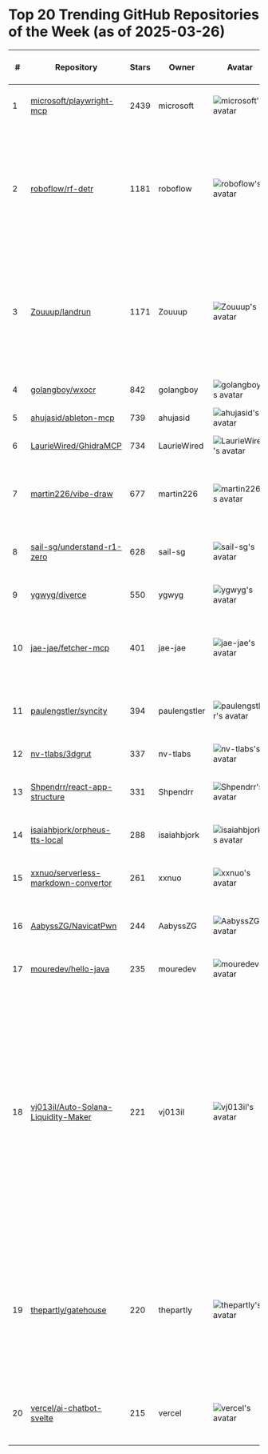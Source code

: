 # Top 20 Trending GitHub Repositories of the Week (as of 2025-03-26)

| # | Repository | Stars | Owner | Avatar | Description | Topics | URL | Created At | Updated At | Pushed At | Git URL | SSH URL | Clone URL | SVN URL | Homepage | Size | Language | Forks Count | Open Issues Count | Default Branch | License |
|---|------------|-------|-------|--------|-------------|--------|-----|------------|------------|-----------|---------|---------|-----------|---------|----------|------|----------|--------------|-------------------|----------------|---------|
| 1 | [microsoft/playwright-mcp](https://github.com/microsoft/playwright-mcp) | 2439 | microsoft | ![microsoft's avatar](https://avatars.githubusercontent.com/u/6154722?v=4) | Playwright Tools for MCP | No topics | [https://github.com/microsoft/playwright-mcp](https://github.com/microsoft/playwright-mcp) | 2025-03-21T17:48:36Z | 2025-03-26T04:19:58Z | 2025-03-25T21:46:39Z | git://github.com/microsoft/playwright-mcp.git | git@github.com:microsoft/playwright-mcp.git | https://github.com/microsoft/playwright-mcp.git | https://github.com/microsoft/playwright-mcp | No homepage | 82 | TypeScript | 115 | 14 | main | Apache License 2.0 |
| 2 | [roboflow/rf-detr](https://github.com/roboflow/rf-detr) | 1181 | roboflow | ![roboflow's avatar](https://avatars.githubusercontent.com/u/53104118?v=4) | RF-DETR is a real-time object detection model architecture developed by Roboflow, SOTA on COCO & designed for fine-tuning. | computer-vision, detr, machine-learning, object-detection, rf-detr | [https://github.com/roboflow/rf-detr](https://github.com/roboflow/rf-detr) | 2025-03-19T20:43:00Z | 2025-03-26T03:52:30Z | 2025-03-26T00:24:26Z | git://github.com/roboflow/rf-detr.git | git@github.com:roboflow/rf-detr.git | https://github.com/roboflow/rf-detr.git | https://github.com/roboflow/rf-detr | https://blog.roboflow.com/rf-detr/ | 8261 | Python | 90 | 13 | main | Apache License 2.0 |
| 3 | [Zouuup/landrun](https://github.com/Zouuup/landrun) | 1171 | Zouuup | ![Zouuup's avatar](https://avatars.githubusercontent.com/u/1652854?v=4) | Run any Linux process in a secure, unprivileged sandbox using Landlock. Think firejail, but lightweight, user-friendly, and baked into the kernel. | cli, golang, kernel, landlock, sandbox, sandbox-environment, security, security-tools | [https://github.com/Zouuup/landrun](https://github.com/Zouuup/landrun) | 2025-03-21T16:31:47Z | 2025-03-26T03:42:59Z | 2025-03-26T00:24:07Z | git://github.com/Zouuup/landrun.git | git@github.com:Zouuup/landrun.git | https://github.com/Zouuup/landrun.git | https://github.com/Zouuup/landrun | No homepage | 172 | Go | 16 | 3 | main | MIT License |
| 4 | [golangboy/wxocr](https://github.com/golangboy/wxocr) | 842 | golangboy | ![golangboy's avatar](https://avatars.githubusercontent.com/u/43865965?v=4) | nothing | No topics | [https://github.com/golangboy/wxocr](https://github.com/golangboy/wxocr) | 2025-03-24T18:23:47Z | 2025-03-26T03:47:12Z | 2025-03-25T17:05:00Z | git://github.com/golangboy/wxocr.git | git@github.com:golangboy/wxocr.git | https://github.com/golangboy/wxocr.git | https://github.com/golangboy/wxocr | No homepage | 0 | No language specified | 817 | 7 | master | No license |
| 5 | [ahujasid/ableton-mcp](https://github.com/ahujasid/ableton-mcp) | 739 | ahujasid | ![ahujasid's avatar](https://avatars.githubusercontent.com/u/11807284?v=4) | No description | No topics | [https://github.com/ahujasid/ableton-mcp](https://github.com/ahujasid/ableton-mcp) | 2025-03-19T17:00:09Z | 2025-03-26T02:59:50Z | 2025-03-24T14:34:35Z | git://github.com/ahujasid/ableton-mcp.git | git@github.com:ahujasid/ableton-mcp.git | https://github.com/ahujasid/ableton-mcp.git | https://github.com/ahujasid/ableton-mcp | No homepage | 71 | Python | 82 | 7 | main | MIT License |
| 6 | [LaurieWired/GhidraMCP](https://github.com/LaurieWired/GhidraMCP) | 734 | LaurieWired | ![LaurieWired's avatar](https://avatars.githubusercontent.com/u/123765654?v=4) | MCP Server for Ghidra | No topics | [https://github.com/LaurieWired/GhidraMCP](https://github.com/LaurieWired/GhidraMCP) | 2025-03-23T05:36:55Z | 2025-03-26T04:19:58Z | 2025-03-25T08:31:27Z | git://github.com/LaurieWired/GhidraMCP.git | git@github.com:LaurieWired/GhidraMCP.git | https://github.com/LaurieWired/GhidraMCP.git | https://github.com/LaurieWired/GhidraMCP | No homepage | 143 | Java | 43 | 1 | main | Apache License 2.0 |
| 7 | [martin226/vibe-draw](https://github.com/martin226/vibe-draw) | 677 | martin226 | ![martin226's avatar](https://avatars.githubusercontent.com/u/46298951?v=4) | 🎨 Turn your roughest sketches into stunning 3D worlds by vibe drawing | No topics | [https://github.com/martin226/vibe-draw](https://github.com/martin226/vibe-draw) | 2025-03-22T00:20:20Z | 2025-03-26T04:16:44Z | 2025-03-25T08:48:39Z | git://github.com/martin226/vibe-draw.git | git@github.com:martin226/vibe-draw.git | https://github.com/martin226/vibe-draw.git | https://github.com/martin226/vibe-draw | No homepage | 119578 | TypeScript | 109 | 0 | main | GNU Affero General Public License v3.0 |
| 8 | [sail-sg/understand-r1-zero](https://github.com/sail-sg/understand-r1-zero) | 628 | sail-sg | ![sail-sg's avatar](https://avatars.githubusercontent.com/u/85740051?v=4) | Understanding R1-Zero-Like Training: A Critical Perspective | llm, r1-zero, reasoning, rl | [https://github.com/sail-sg/understand-r1-zero](https://github.com/sail-sg/understand-r1-zero) | 2025-03-19T03:22:52Z | 2025-03-26T04:06:22Z | 2025-03-25T14:25:58Z | git://github.com/sail-sg/understand-r1-zero.git | git@github.com:sail-sg/understand-r1-zero.git | https://github.com/sail-sg/understand-r1-zero.git | https://github.com/sail-sg/understand-r1-zero | https://github.com/sail-sg/understand-r1-zero/blob/main/understand-r1-zero.pdf | 14537 | Python | 25 | 2 | main | MIT License |
| 9 | [ygwyg/diverce](https://github.com/ygwyg/diverce) | 550 | ygwyg | ![ygwyg's avatar](https://avatars.githubusercontent.com/u/167489839?v=4) | vercel nextjs -> cloudflare workers | No topics | [https://github.com/ygwyg/diverce](https://github.com/ygwyg/diverce) | 2025-03-22T20:28:12Z | 2025-03-26T01:36:29Z | 2025-03-23T05:29:57Z | git://github.com/ygwyg/diverce.git | git@github.com:ygwyg/diverce.git | https://github.com/ygwyg/diverce.git | https://github.com/ygwyg/diverce | No homepage | 68 | TypeScript | 18 | 7 | main | MIT License |
| 10 | [jae-jae/fetcher-mcp](https://github.com/jae-jae/fetcher-mcp) | 401 | jae-jae | ![jae-jae's avatar](https://avatars.githubusercontent.com/u/5620429?v=4) | MCP server for fetch web page content using Playwright headless browser. | ai, mcp, playwright | [https://github.com/jae-jae/fetcher-mcp](https://github.com/jae-jae/fetcher-mcp) | 2025-03-19T10:54:49Z | 2025-03-26T03:22:11Z | 2025-03-25T08:28:56Z | git://github.com/jae-jae/fetcher-mcp.git | git@github.com:jae-jae/fetcher-mcp.git | https://github.com/jae-jae/fetcher-mcp.git | https://github.com/jae-jae/fetcher-mcp | No homepage | 91 | TypeScript | 22 | 2 | main | MIT License |
| 11 | [paulengstler/syncity](https://github.com/paulengstler/syncity) | 394 | paulengstler | ![paulengstler's avatar](https://avatars.githubusercontent.com/u/32508457?v=4) | SynCity: Training-Free Generation of 3D Worlds | No topics | [https://github.com/paulengstler/syncity](https://github.com/paulengstler/syncity) | 2025-03-20T20:08:35Z | 2025-03-26T03:57:16Z | 2025-03-21T05:49:25Z | git://github.com/paulengstler/syncity.git | git@github.com:paulengstler/syncity.git | https://github.com/paulengstler/syncity.git | https://github.com/paulengstler/syncity | No homepage | 78410 | No language specified | 26 | 2 | main | BSD 3-Clause "New" or "Revised" License |
| 12 | [nv-tlabs/3dgrut](https://github.com/nv-tlabs/3dgrut) | 337 | nv-tlabs | ![nv-tlabs's avatar](https://avatars.githubusercontent.com/u/49653101?v=4) | No description | No topics | [https://github.com/nv-tlabs/3dgrut](https://github.com/nv-tlabs/3dgrut) | 2025-03-20T00:06:26Z | 2025-03-26T02:02:40Z | 2025-03-26T02:02:36Z | git://github.com/nv-tlabs/3dgrut.git | git@github.com:nv-tlabs/3dgrut.git | https://github.com/nv-tlabs/3dgrut.git | https://github.com/nv-tlabs/3dgrut | No homepage | 28559 | Cuda | 19 | 11 | main | Apache License 2.0 |
| 13 | [Shpendrr/react-app-structure](https://github.com/Shpendrr/react-app-structure) | 331 | Shpendrr | ![Shpendrr's avatar](https://avatars.githubusercontent.com/u/104890083?v=4) | No description | No topics | [https://github.com/Shpendrr/react-app-structure](https://github.com/Shpendrr/react-app-structure) | 2025-03-21T15:12:24Z | 2025-03-26T04:12:49Z | 2025-03-25T14:06:26Z | git://github.com/Shpendrr/react-app-structure.git | git@github.com:Shpendrr/react-app-structure.git | https://github.com/Shpendrr/react-app-structure.git | https://github.com/Shpendrr/react-app-structure | No homepage | 192 | TypeScript | 38 | 0 | main | No license |
| 14 | [isaiahbjork/orpheus-tts-local](https://github.com/isaiahbjork/orpheus-tts-local) | 288 | isaiahbjork | ![isaiahbjork's avatar](https://avatars.githubusercontent.com/u/95888118?v=4) | Run Orpheus 3B Locally With LM Studio | ai, python, text-to-speech, tts | [https://github.com/isaiahbjork/orpheus-tts-local](https://github.com/isaiahbjork/orpheus-tts-local) | 2025-03-20T04:01:49Z | 2025-03-26T01:58:02Z | 2025-03-20T14:18:45Z | git://github.com/isaiahbjork/orpheus-tts-local.git | git@github.com:isaiahbjork/orpheus-tts-local.git | https://github.com/isaiahbjork/orpheus-tts-local.git | https://github.com/isaiahbjork/orpheus-tts-local | No homepage | 317 | Python | 51 | 15 | main | Apache License 2.0 |
| 15 | [xxnuo/serverless-markdown-convertor](https://github.com/xxnuo/serverless-markdown-convertor) | 261 | xxnuo | ![xxnuo's avatar](https://avatars.githubusercontent.com/u/54252779?v=4) | Markdown Conversion | No topics | [https://github.com/xxnuo/serverless-markdown-convertor](https://github.com/xxnuo/serverless-markdown-convertor) | 2025-03-21T13:03:53Z | 2025-03-26T03:23:34Z | 2025-03-22T10:39:25Z | git://github.com/xxnuo/serverless-markdown-convertor.git | git@github.com:xxnuo/serverless-markdown-convertor.git | https://github.com/xxnuo/serverless-markdown-convertor.git | https://github.com/xxnuo/serverless-markdown-convertor | No homepage | 2454 | HTML | 117 | 0 | main | No license |
| 16 | [AabyssZG/NavicatPwn](https://github.com/AabyssZG/NavicatPwn) | 244 | AabyssZG | ![AabyssZG's avatar](https://avatars.githubusercontent.com/u/54609266?v=4) | 针对Navicat的后渗透利用框架 | No topics | [https://github.com/AabyssZG/NavicatPwn](https://github.com/AabyssZG/NavicatPwn) | 2025-03-21T03:12:21Z | 2025-03-26T03:16:28Z | 2025-03-21T10:14:21Z | git://github.com/AabyssZG/NavicatPwn.git | git@github.com:AabyssZG/NavicatPwn.git | https://github.com/AabyssZG/NavicatPwn.git | https://github.com/AabyssZG/NavicatPwn | No homepage | 1500 | Python | 14 | 1 | main | GNU General Public License v3.0 |
| 17 | [mouredev/hello-java](https://github.com/mouredev/hello-java) | 235 | mouredev | ![mouredev's avatar](https://avatars.githubusercontent.com/u/17043402?v=4) | No description | No topics | [https://github.com/mouredev/hello-java](https://github.com/mouredev/hello-java) | 2025-03-25T11:15:12Z | 2025-03-26T04:02:42Z | 2025-03-25T12:24:58Z | git://github.com/mouredev/hello-java.git | git@github.com:mouredev/hello-java.git | https://github.com/mouredev/hello-java.git | https://github.com/mouredev/hello-java | No homepage | 520 | No language specified | 8 | 0 | main | Apache License 2.0 |
| 18 | [vj013il/Auto-Solana-Liquidity-Maker](https://github.com/vj013il/Auto-Solana-Liquidity-Maker) | 221 | vj013il | ![vj013il's avatar](https://avatars.githubusercontent.com/u/165056049?v=4) | Solana Market Maker, DEX Arbitrage Bot, Automated Liquidity Management, Solana Trading Bot, DeFi Tools | amm, anchor, crypto-arbitrage, high-frequency-trading, jito, jito-solana, jupiter, liquidity, liquidity-management, liquidity-mining, low-latency, market-maker, market-making, openbook, orca, raydium, serum, solana, trading-algorithms | [https://github.com/vj013il/Auto-Solana-Liquidity-Maker](https://github.com/vj013il/Auto-Solana-Liquidity-Maker) | 2025-03-19T14:02:18Z | 2025-03-26T04:17:50Z | 2025-03-26T00:09:31Z | git://github.com/vj013il/Auto-Solana-Liquidity-Maker.git | git@github.com:vj013il/Auto-Solana-Liquidity-Maker.git | https://github.com/vj013il/Auto-Solana-Liquidity-Maker.git | https://github.com/vj013il/Auto-Solana-Liquidity-Maker | No homepage | 564 | Python | 0 | 0 | main | MIT License |
| 19 | [thepartly/gatehouse](https://github.com/thepartly/gatehouse) | 220 | thepartly | ![thepartly's avatar](https://avatars.githubusercontent.com/u/78627326?v=4) | A flexible authorization library that combines role-based (RBAC), attribute-based (ABAC), and relationship-based (ReBAC) access control policies. | No topics | [https://github.com/thepartly/gatehouse](https://github.com/thepartly/gatehouse) | 2025-03-24T04:36:11Z | 2025-03-26T02:31:36Z | 2025-03-25T03:47:49Z | git://github.com/thepartly/gatehouse.git | git@github.com:thepartly/gatehouse.git | https://github.com/thepartly/gatehouse.git | https://github.com/thepartly/gatehouse | No homepage | 38 | Rust | 2 | 0 | main | MIT License |
| 20 | [vercel/ai-chatbot-svelte](https://github.com/vercel/ai-chatbot-svelte) | 215 | vercel | ![vercel's avatar](https://avatars.githubusercontent.com/u/14985020?v=4) | A full-featured, hackable SvelteKit AI chatbot built by Vercel | No topics | [https://github.com/vercel/ai-chatbot-svelte](https://github.com/vercel/ai-chatbot-svelte) | 2025-03-20T07:19:17Z | 2025-03-26T02:28:53Z | 2025-03-22T01:56:29Z | git://github.com/vercel/ai-chatbot-svelte.git | git@github.com:vercel/ai-chatbot-svelte.git | https://github.com/vercel/ai-chatbot-svelte.git | https://github.com/vercel/ai-chatbot-svelte | https://ai-chatbot-svelte.vercel.sh | 561 | Svelte | 9 | 1 | main | Other |